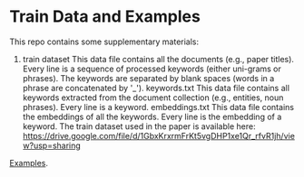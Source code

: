 # Train Data and Examples


This repo contains some supplementary materials:

1. train dataset
This data file contains all the documents (e.g., paper titles).
Every line is a sequence of processed keywords (either uni-grams or phrases).
The keywords are separated by blank spaces (words in a phrase are concatenated by '_').
keywords.txt
This data file contains all keywords extracted from the document collection (e.g., entities, noun phrases).
Every line is a keyword.
embeddings.txt
This data file contains the embeddings of all the keywords.
Every line is the embedding of a keyword.
The train dataset used in the paper is available here:
https://drive.google.com/file/d/1GbxKrxrmFrKt5vgDHP1xe1Qr_rfvR1jh/view?usp=sharing


[Examples](https://github.com/swJiang/sub-line/tree/master/Supplementary_material/Examples.pdf "With a Title"). 




